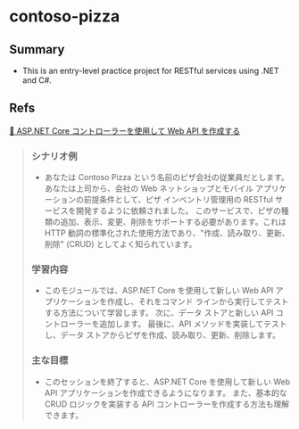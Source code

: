 # contoso-pizza

## Summary

- This is an entry-level practice project for RESTful services using .NET and C#.

## Refs

[:link: ASP.NET Core コントローラーを使用して Web API を作成する](https://learn.microsoft.com/ja-jp/training/modules/build-web-api-aspnet-core/?WT.mc_id=dotnet-35129-website)

> ### シナリオ例
> - あなたは Contoso Pizza という名前のピザ会社の従業員だとします。 あなたは上司から、会社の Web ネットショップとモバイル アプリケーションの前提条件として、ピザ インベントリ管理用の RESTful サービスを開発するように依頼されました。 このサービスで、ピザの種類の追加、表示、変更、削除をサポートする必要があります。これは HTTP 動詞の標準化された使用方法であり、"作成、読み取り、更新、削除" (CRUD) としてよく知られています。
> 
> ### 学習内容
> 
> - このモジュールでは、ASP.NET Core を使用して新しい Web API アプリケーションを作成し、それをコマンド ラインから実行してテストする方法について学習します。 次に、データ ストアと新しい API コントローラーを追加します。 最後に、API メソッドを実装してテストし、データ ストアからピザを作成、読み取り、更新、削除します。
> 
> ### 主な目標
> 
> - このセッションを終了すると、ASP.NET Core を使用して新しい Web API アプリケーションを作成できるようになります。 また、基本的な CRUD ロジックを実装する API コントローラーを作成する方法も理解できます。


